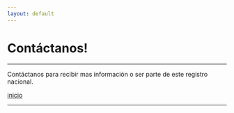 ```yaml
---
layout: default
---
```


# Contáctanos!
***
Contáctanos para recibir mas información o ser parte de este registro nacional.

[inicio](./)
***
